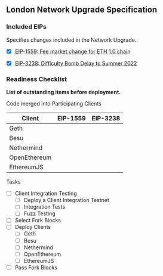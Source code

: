 ## London Network Upgrade Specification

### Included EIPs
Specifies changes included in the Network Upgrade.

  - [x] [EIP-1559: Fee market change for ETH 1.0 chain](https://eips.ethereum.org/EIPS/eip-1559)
  - [x] [EIP-3238: Difficulty Bomb Delay to Summer 2022](https://eips.ethereum.org/EIPS/eip-3238)


 ### Readiness Checklist

**List of outstanding items before deployment.**

Code merged into Participating Clients

|  **Client**  | EIP-1559 | EIP-3238 |
|--------------|:--------:|:--------:|
| Geth         |          |         |
| Besu         |          |         |
| Nethermind   |          |         |
| OpenEthereum |          |         |
| EthereumJS   |          |         |

 Tasks
- [ ] Client Integration Testing
  - [ ] Deploy a Client Integration Testnet
  - [ ] Integration Tests
  - [ ] Fuzz Testing
 - [ ] Select Fork Blocks
 - [ ] Deploy Clients
   - [ ]  Geth
   - [ ]  Besu
   - [ ]  Nethermind
   - [ ]  OpenEthereum
   - [ ]  EthereumJS
 - [ ] Pass Fork Blocks